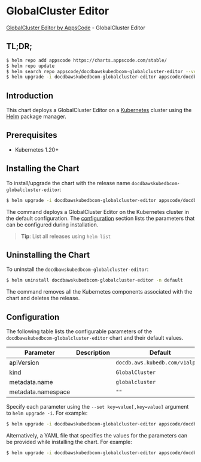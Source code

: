 # GlobalCluster Editor

[GlobalCluster Editor by AppsCode](https://appscode.com) - GlobalCluster Editor

## TL;DR;

```bash
$ helm repo add appscode https://charts.appscode.com/stable/
$ helm repo update
$ helm search repo appscode/docdbawskubedbcom-globalcluster-editor --version=v0.20.0
$ helm upgrade -i docdbawskubedbcom-globalcluster-editor appscode/docdbawskubedbcom-globalcluster-editor -n default --create-namespace --version=v0.20.0
```

## Introduction

This chart deploys a GlobalCluster Editor on a [Kubernetes](http://kubernetes.io) cluster using the [Helm](https://helm.sh) package manager.

## Prerequisites

- Kubernetes 1.20+

## Installing the Chart

To install/upgrade the chart with the release name `docdbawskubedbcom-globalcluster-editor`:

```bash
$ helm upgrade -i docdbawskubedbcom-globalcluster-editor appscode/docdbawskubedbcom-globalcluster-editor -n default --create-namespace --version=v0.20.0
```

The command deploys a GlobalCluster Editor on the Kubernetes cluster in the default configuration. The [configuration](#configuration) section lists the parameters that can be configured during installation.

> **Tip**: List all releases using `helm list`

## Uninstalling the Chart

To uninstall the `docdbawskubedbcom-globalcluster-editor`:

```bash
$ helm uninstall docdbawskubedbcom-globalcluster-editor -n default
```

The command removes all the Kubernetes components associated with the chart and deletes the release.

## Configuration

The following table lists the configurable parameters of the `docdbawskubedbcom-globalcluster-editor` chart and their default values.

|     Parameter      | Description |                  Default                   |
|--------------------|-------------|--------------------------------------------|
| apiVersion         |             | <code>docdb.aws.kubedb.com/v1alpha1</code> |
| kind               |             | <code>GlobalCluster</code>                 |
| metadata.name      |             | <code>globalcluster</code>                 |
| metadata.namespace |             | <code>""</code>                            |


Specify each parameter using the `--set key=value[,key=value]` argument to `helm upgrade -i`. For example:

```bash
$ helm upgrade -i docdbawskubedbcom-globalcluster-editor appscode/docdbawskubedbcom-globalcluster-editor -n default --create-namespace --version=v0.20.0 --set apiVersion=docdb.aws.kubedb.com/v1alpha1
```

Alternatively, a YAML file that specifies the values for the parameters can be provided while
installing the chart. For example:

```bash
$ helm upgrade -i docdbawskubedbcom-globalcluster-editor appscode/docdbawskubedbcom-globalcluster-editor -n default --create-namespace --version=v0.20.0 --values values.yaml
```
